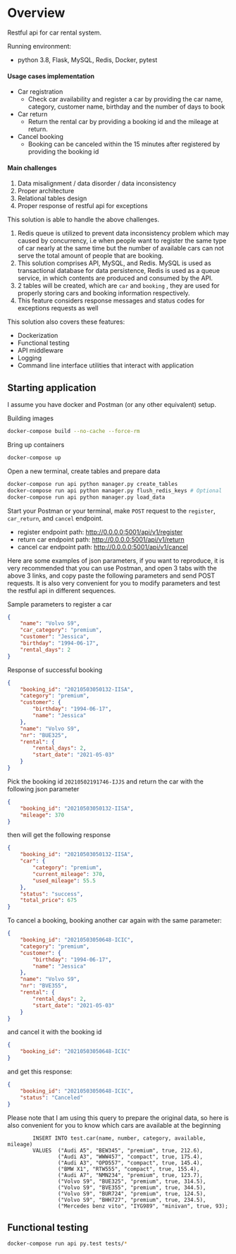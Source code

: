 # Overview
Restful api for car rental system.

Running environment:
- python 3.8, Flask, MySQL, Redis, Docker, pytest

#### Usage cases implementation
- Car registration
    - Check car availability and register a car by providing the car name, category,
    customer name, birthday and the number of days to book
- Car return
    - Return the rental car by providing a booking id and the mileage at return.
- Cancel booking
    - Booking can be canceled within the 15 minutes after registered by providing the booking id

#### Main challenges
1. Data misalignment / data disorder / data inconsistency
2. Proper architecture
3. Relational tables design
4. Proper response of restful api for exceptions

This solution is able to handle the above challenges.
1. Redis queue is utilized to prevent data inconsistency problem which may caused by concurrency, i.e when people want
to register the same type of car nearly at the same time but the number of available cars can not serve the total amount
of people that are booking.
2. This solution comprises API, MySQL, and Redis. MySQL is used as transactional database for data persistence, Redis is
used as a queue service, in which contents are produced and consumed by the API.
3. 2 tables will be created, which are `car` and `booking` , they are used for properly storing cars and booking 
information respectively.
4. This feature considers response messages and status codes for exceptions requests as well

This solution also covers these features:
- Dockerization
- Functional testing
- API middleware
- Logging
- Command line interface utilities that interact with application

## Starting application
I assume you have docker and Postman (or any other equivalent) setup.

Building images
```bash
docker-compose build --no-cache --force-rm
```
Bring up containers
```bash
docker-compose up
```
Open a new terminal, create tables and prepare data

```bash
docker-compose run api python manager.py create_tables
docker-compose run api python manager.py flush_redis_keys # Optional
docker-compose run api python manager.py load_data
```

Start your Postman or your terminal, make `POST` request to the `register`, `car_return`, and `cancel` endpoint.
- register endpoint path: http://0.0.0.0:5001/api/v1/register
- return car endpoint path: http://0.0.0.0:5001/api/v1/return
- cancel car endpoint path: http://0.0.0.0:5001/api/v1/cancel

Here are some examples of json parameters, if you want to reproduce, it is very recommended that you can use Postman,
and open 3 tabs with the above 3 links, and copy paste the following parameters and send POST requests. It is also very
convenient for you to modify parameters and test the restful api in different sequences. 

Sample parameters to register a car
```json
{
	"name": "Volvo S9",
	"car_category": "premium",
	"customer": "Jessica",
	"birthday": "1994-06-17",
	"rental_days": 2
}
```
Response of successful booking
```json
{
    "booking_id": "20210503050132-IISA",
    "category": "premium",
    "customer": {
        "birthday": "1994-06-17",
        "name": "Jessica"
    },
    "name": "Volvo S9",
    "nr": "BUE325",
    "rental": {
        "rental_days": 2,
        "start_date": "2021-05-03"
    }
}
```
Pick the booking id `20210502191746-IJJS` and return the car with the following json parameter
```json
{
	"booking_id": "20210503050132-IISA",
	"mileage": 370
}
```
then will get the following response
```json
{
    "booking_id": "20210503050132-IISA",
    "car": {
        "category": "premium",
        "current_mileage": 370,
        "used_mileage": 55.5
    },
    "status": "success",
    "total_price": 675
}
```

To cancel a booking, booking another car again with the same parameter:
```json
{
    "booking_id": "20210503050648-ICIC",
    "category": "premium",
    "customer": {
        "birthday": "1994-06-17",
        "name": "Jessica"
    },
    "name": "Volvo S9",
    "nr": "BVE355",
    "rental": {
        "rental_days": 2,
        "start_date": "2021-05-03"
    }
}
```
and cancel it with the booking id
```json
{
	"booking_id": "20210503050648-ICIC"
}
```
and get this response:
```json
{
    "booking_id": "20210503050648-ICIC",
    "status": "Canceled"
}
```
Please note that I am using this query to prepare the original data, so here is also convenient for you to know which
cars are available at the beginning
```mysql-psql
        INSERT INTO test.car(name, number, category, available, mileage)
        VALUES  ("Audi A5", "BEW345", "premium", true, 212.6),
                ("Audi A3", "WWW457", "compact", true, 175.4),
                ("Audi A3", "OPD557", "compact", true, 145.4),
                ("BMW X1", "RTW555", "compact", true, 155.4),
                ("Audi A7", "NMN234", "premium", true, 123.7),
                ("Volvo S9", "BUE325", "premium", true, 314.5),
                ("Volvo S9", "BVE355", "premium", true, 344.5),
                ("Volvo S9", "BUR724", "premium", true, 124.5),
                ("Volvo S9", "BHH727", "premium", true, 234.5),
                ("Mercedes benz vito", "IYG989", "minivan", true, 93);
```

## Functional testing
```bash
docker-compose run api py.test tests/*
```